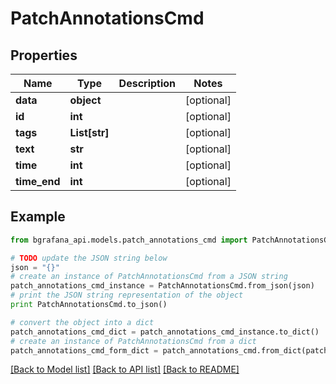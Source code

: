 # PatchAnnotationsCmd


## Properties
Name | Type | Description | Notes
------------ | ------------- | ------------- | -------------
**data** | **object** |  | [optional] 
**id** | **int** |  | [optional] 
**tags** | **List[str]** |  | [optional] 
**text** | **str** |  | [optional] 
**time** | **int** |  | [optional] 
**time_end** | **int** |  | [optional] 

## Example

```python
from bgrafana_api.models.patch_annotations_cmd import PatchAnnotationsCmd

# TODO update the JSON string below
json = "{}"
# create an instance of PatchAnnotationsCmd from a JSON string
patch_annotations_cmd_instance = PatchAnnotationsCmd.from_json(json)
# print the JSON string representation of the object
print PatchAnnotationsCmd.to_json()

# convert the object into a dict
patch_annotations_cmd_dict = patch_annotations_cmd_instance.to_dict()
# create an instance of PatchAnnotationsCmd from a dict
patch_annotations_cmd_form_dict = patch_annotations_cmd.from_dict(patch_annotations_cmd_dict)
```
[[Back to Model list]](../README.md#documentation-for-models) [[Back to API list]](../README.md#documentation-for-api-endpoints) [[Back to README]](../README.md)


